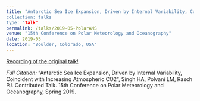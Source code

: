 ```yaml
---
title: "Antarctic Sea Ice Expansion, Driven by Internal Variability, Coincident with Increasing Atmospheric CO2”
collection: talks
type: "Talk"
permalink: /talks/2019-05-PolarAMS
venue: "15th Conference on Polar Meteorology and Oceanography"
date: 2019-05
location: "Boulder, Colorado, USA"
---
```


[Recording of the original talk!](https://ams.confex.com/ams/15Polar/videogateway.cgi/id/54958?recordingid=54958)

<i>Full Citation:</i> “Antarctic Sea Ice Expansion, Driven by Internal Variability, Coincident with Increasing Atmospheric CO2”, Singh HA, Polvani LM, Rasch PJ. Contributed Talk. 15th Conference on Polar Meteorology and Oceanography, Spring 2019.
